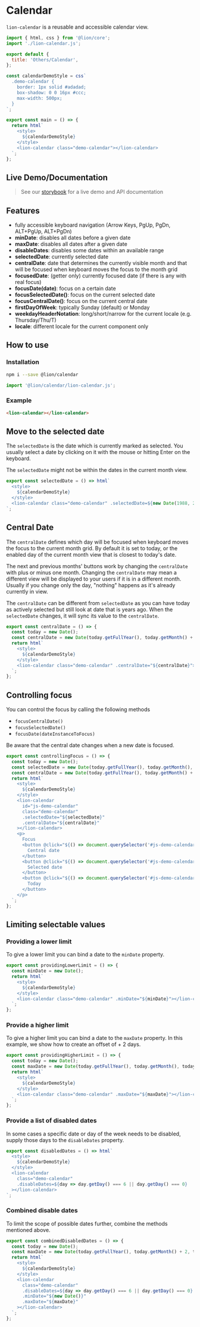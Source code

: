 # Calendar

`lion-calendar` is a reusable and accessible calendar view.

```js script
import { html, css } from '@lion/core';
import './lion-calendar.js';

export default {
  title: 'Others/Calendar',
};

const calendarDemoStyle = css`
  .demo-calendar {
    border: 1px solid #adadad;
    box-shadow: 0 0 16px #ccc;
    max-width: 500px;
  }
`;
```

```js story
export const main = () => {
  return html`
    <style>
      ${calendarDemoStyle}
    </style>
    <lion-calendar class="demo-calendar"></lion-calendar>
  `;
};
```

## Live Demo/Documentation

> See our [storybook](http://lion-web-components.netlify.com/?path=/docs/calendar-standalone) for a live demo and API documentation

## Features

- fully accessible keyboard navigation (Arrow Keys, PgUp, PgDn, ALT+PgUp, ALT+PgDn)
- **minDate**: disables all dates before a given date
- **maxDate**: disables all dates after a given date
- **disableDates**: disables some dates within an available range
- **selectedDate**: currently selected date
- **centralDate**: date that determines the currently visible month and that will be focused when keyboard moves the focus to the month grid
- **focusedDate**: (getter only) currently focused date (if there is any with real focus)
- **focusDate(date)**: focus on a certain date
- **focusSelectedDate()**: focus on the current selected date
- **focusCentralDate()**: focus on the current central date
- **firstDayOfWeek**: typically Sunday (default) or Monday
- **weekdayHeaderNotation**: long/short/narrow for the current locale (e.g. Thursday/Thu/T)
- **locale**: different locale for the current component only

## How to use

### Installation

```bash
npm i --save @lion/calendar
```

```js
import '@lion/calendar/lion-calendar.js';
```

### Example

```html
<lion-calendar></lion-calendar>
```

## Move to the selected date

The `selectedDate` is the date which is currently marked as selected.
You usually select a date by clicking on it with the mouse or hitting Enter on the keyboard.

The `selectedDate` might not be within the dates in the current month view.

```js preview-story
export const selectedDate = () => html`
  <style>
    ${calendarDemoStyle}
  </style>
  <lion-calendar class="demo-calendar" .selectedDate=${new Date(1988, 2, 5)}></lion-calendar>
`;
```

## Central Date

The `centralDate` defines which day will be focused when keyboard moves the focus to the current month grid.
By default it is set to today, or the enabled day of the current month view that is closest to today's date.

The next and previous months' buttons work by changing the `centralDate` with plus or minus one month.
Changing the `centralDate` may mean a different view will be displayed to your users if it is in a different month.
Usually if you change only the day, "nothing" happens as it's already currently in view.

The `centralDate` can be different from `selectedDate` as you can have today as actively selected but still look at date that is years ago.
When the `selectedDate` changes, it will sync its value to the `centralDate`.

```js preview-story
export const centralDate = () => {
  const today = new Date();
  const centralDate = new Date(today.getFullYear(), today.getMonth() + 1, today.getDate());
  return html`
    <style>
      ${calendarDemoStyle}
    </style>
    <lion-calendar class="demo-calendar" .centralDate="${centralDate}"></lion-calendar>
  `;
};
```

## Controlling focus

You can control the focus by calling the following methods

- `focusCentralDate()`
- `focusSelectedDate()`
- `focusDate(dateInstanceToFocus)`

Be aware that the central date changes when a new date is focused.

```js preview-story
export const controllingFocus = () => {
  const today = new Date();
  const selectedDate = new Date(today.getFullYear(), today.getMonth(), today.getDate() + 1);
  const centralDate = new Date(today.getFullYear(), today.getMonth() + 1, today.getDate());
  return html`
    <style>
      ${calendarDemoStyle}
    </style>
    <lion-calendar
      id="js-demo-calendar"
      class="demo-calendar"
      .selectedDate="${selectedDate}"
      .centralDate="${centralDate}"
    ></lion-calendar>
    <p>
      Focus
      <button @click="${() => document.querySelector('#js-demo-calendar').focusCentralDate()}">
        Central date
      </button>
      <button @click="${() => document.querySelector('#js-demo-calendar').focusSelectedDate()}">
        Selected date
      </button>
      <button @click="${() => document.querySelector('#js-demo-calendar').focusDate(today)}">
        Today
      </button>
    </p>
  `;
};
```

## Limiting selectable values

### Providing a lower limit

To give a lower limit you can bind a date to the `minDate` property.

```js preview-story
export const providingLowerLimit = () => {
  const minDate = new Date();
  return html`
    <style>
      ${calendarDemoStyle}
    </style>
    <lion-calendar class="demo-calendar" .minDate="${minDate}"></lion-calendar>
  `;
};
```

### Provide a higher limit

To give a higher limit you can bind a date to the `maxDate` property. In this example, we show how to create an offset of + 2 days.

```js preview-story
export const providingHigherLimit = () => {
  const today = new Date();
  const maxDate = new Date(today.getFullYear(), today.getMonth(), today.getDate() + 2);
  return html`
    <style>
      ${calendarDemoStyle}
    </style>
    <lion-calendar class="demo-calendar" .maxDate="${maxDate}"></lion-calendar>
  `;
};
```

### Provide a list of disabled dates

In some cases a specific date or day of the week needs to be disabled, supply those days to the `disableDates` property.

```js preview-story
export const disabledDates = () => html`
  <style>
    ${calendarDemoStyle}
  </style>
  <lion-calendar
    class="demo-calendar"
    .disableDates=${day => day.getDay() === 6 || day.getDay() === 0}
  ></lion-calendar>
`;
```

### Combined disable dates

To limit the scope of possible dates further, combine the methods mentioned above.

```js preview-story
export const combinedDisabledDates = () => {
  const today = new Date();
  const maxDate = new Date(today.getFullYear(), today.getMonth() + 2, today.getDate());
  return html`
    <style>
      ${calendarDemoStyle}
    </style>
    <lion-calendar
      class="demo-calendar"
      .disableDates=${day => day.getDay() === 6 || day.getDay() === 0}
      .minDate="${new Date()}"
      .maxDate="${maxDate}"
    ></lion-calendar>
  `;
};
```
